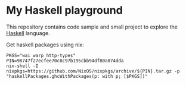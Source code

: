 # My Haskell playground

This repository contains code sample and small project to explore the [Haskell](https://haskell.org) language.

Get haskell packages using nix:

```
PKGS="wai warp http-types"
PIN=98747f27ecfee70c8c97b195cbb94df80a074dda
nix-shell -I nixpkgs=https://github.com/NixOS/nixpkgs/archive/${PIN}.tar.gz -p "haskellPackages.ghcWithPackages(p: with p; [$PKGS])"
```

